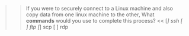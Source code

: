 >>If you were to securely connect to a Linux machine and also copy data from one linux machine to the other, What **commands** would you use to complete this process?   <<
[*] ssh
[ ] ftp
[*] scp
[ ] rdp